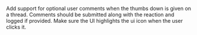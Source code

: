 Add support for optional user comments when the thumbs down is given on a thread. Comments should be submitted along with the reaction and logged if provided. Make sure the UI highlights the ui icon when the user clicks it.
